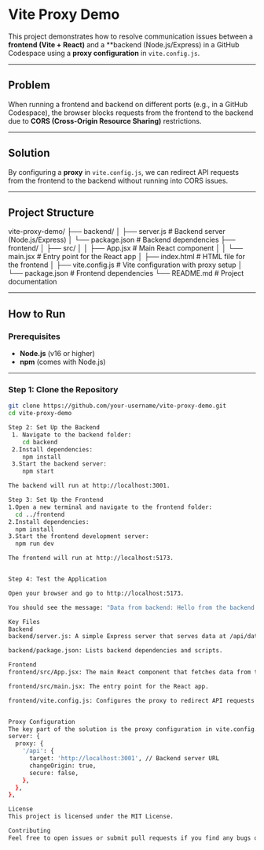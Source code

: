 # Vite Proxy Demo

This project demonstrates how to resolve communication issues between a **frontend (Vite + React)** and a **backend (Node.js/Express) in a GitHub Codespace using a **proxy configuration** in `vite.config.js`.

---

## Problem
When running a frontend and backend on different ports (e.g., in a GitHub Codespace), the browser blocks requests from the frontend to the backend due to **CORS (Cross-Origin Resource Sharing)** restrictions.

---

## Solution
By configuring a **proxy** in `vite.config.js`, we can redirect API requests from the frontend to the backend without running into CORS issues.

---

## Project Structure
vite-proxy-demo/
├── backend/
│ ├── server.js # Backend server (Node.js/Express)
│ └── package.json # Backend dependencies
├── frontend/
│ ├── src/
│ │ ├── App.jsx # Main React component
│ │ └── main.jsx # Entry point for the React app
│ ├── index.html # HTML file for the frontend
│ ├── vite.config.js # Vite configuration with proxy setup
│ └── package.json # Frontend dependencies
└── README.md # Project documentation


---

## How to Run

### Prerequisites
- **Node.js** (v16 or higher)
- **npm** (comes with Node.js)

---

### Step 1: Clone the Repository
```bash
git clone https://github.com/your-username/vite-proxy-demo.git
cd vite-proxy-demo

Step 2: Set Up the Backend
 1. Navigate to the backend folder:
    cd backend
 2.Install dependencies:
    npm install
 3.Start the backend server:
    npm start

The backend will run at http://localhost:3001.

Step 3: Set Up the Frontend
1.Open a new terminal and navigate to the frontend folder:
  cd ../frontend
2.Install dependencies:
  npm install
3.Start the frontend development server:
  npm run dev

The frontend will run at http://localhost:5173.


Step 4: Test the Application

Open your browser and go to http://localhost:5173.

You should see the message: "Data from backend: Hello from the backend!".

Key Files
Backend
backend/server.js: A simple Express server that serves data at /api/data.

backend/package.json: Lists backend dependencies and scripts.

Frontend
frontend/src/App.jsx: The main React component that fetches data from the backend.

frontend/src/main.jsx: The entry point for the React app.

frontend/vite.config.js: Configures the proxy to redirect API requests to the backend.


Proxy Configuration
The key part of the solution is the proxy configuration in vite.config.js:
server: {
  proxy: {
    '/api': {
      target: 'http://localhost:3001', // Backend server URL
      changeOrigin: true,
      secure: false,
    },
  },
},

License
This project is licensed under the MIT License.

Contributing
Feel free to open issues or submit pull requests if you find any bugs or have suggestions for improvements.